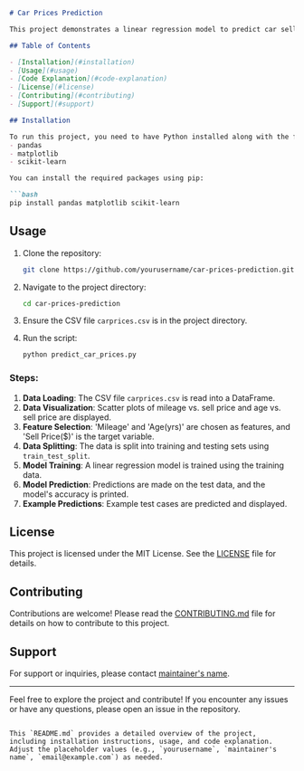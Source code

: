 ```markdown
# Car Prices Prediction

This project demonstrates a linear regression model to predict car selling prices based on mileage and age. The model is trained using scikit-learn's `LinearRegression`, and the performance is evaluated using train-test split.

## Table of Contents

- [Installation](#installation)
- [Usage](#usage)
- [Code Explanation](#code-explanation)
- [License](#license)
- [Contributing](#contributing)
- [Support](#support)

## Installation

To run this project, you need to have Python installed along with the following packages:
- pandas
- matplotlib
- scikit-learn

You can install the required packages using pip:

```bash
pip install pandas matplotlib scikit-learn
```

## Usage

1. Clone the repository:

    ```bash
    git clone https://github.com/yourusername/car-prices-prediction.git
    ```

2. Navigate to the project directory:

    ```bash
    cd car-prices-prediction
    ```

3. Ensure the CSV file `carprices.csv` is in the project directory.

4. Run the script:

    ```bash
    python predict_car_prices.py
    ```
### Steps:

1. **Data Loading**: The CSV file `carprices.csv` is read into a DataFrame.
2. **Data Visualization**: Scatter plots of mileage vs. sell price and age vs. sell price are displayed.
3. **Feature Selection**: 'Mileage' and 'Age(yrs)' are chosen as features, and 'Sell Price($)' is the target variable.
4. **Data Splitting**: The data is split into training and testing sets using `train_test_split`.
5. **Model Training**: A linear regression model is trained using the training data.
6. **Model Prediction**: Predictions are made on the test data, and the model's accuracy is printed.
7. **Example Predictions**: Example test cases are predicted and displayed.

## License

This project is licensed under the MIT License. See the [LICENSE](LICENSE) file for details.

## Contributing

Contributions are welcome! Please read the [CONTRIBUTING.md](CONTRIBUTING.md) file for details on how to contribute to this project.

## Support

For support or inquiries, please contact [maintainer's name](mailto:email@example.com).

---

Feel free to explore the project and contribute! If you encounter any issues or have any questions, please open an issue in the repository.
```

This `README.md` provides a detailed overview of the project, including installation instructions, usage, and code explanation. Adjust the placeholder values (e.g., `yourusername`, `maintainer's name`, `email@example.com`) as needed.
